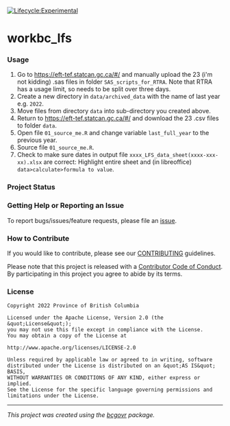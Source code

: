 [![Lifecycle:Experimental](https://img.shields.io/badge/Lifecycle-Experimental-339999)](<Redirect-URL>)


workbc_lfs
============================

### Usage

1.  Go to https://eft-tef.statcan.gc.ca/#/ and manually upload the 23 (i'm not kidding) .sas files in folder `SAS_scripts_for_RTRA`. Note that RTRA has a usage limit, so needs to be split over three days.
2.  Create a new directory in `data/archived_data` with the name of last year e.g. `2022`.
3.  Move files from directory `data` into sub-directory you created above.
4.  Return to https://eft-tef.statcan.gc.ca/#/ and download the 23 .csv files to folder `data`.
5.  Open file `01_source_me.R` and change variable `last_full_year` to the previous year.
6.  Source file `01_source_me.R`.
7.  Check to make sure dates in output file `xxxx_LFS_data_sheet(xxxx-xxx-xx).xlsx` are correct: Highlight entire sheet and (in libreoffice) `data>calculate>formula to value`.

### Project Status

### Getting Help or Reporting an Issue

To report bugs/issues/feature requests, please file an [issue](https://github.com/bcgov/workbc_lfs/issues/).

### How to Contribute

If you would like to contribute, please see our [CONTRIBUTING](CONTRIBUTING.md) guidelines.

Please note that this project is released with a [Contributor Code of Conduct](CODE_OF_CONDUCT.md). By participating in this project you agree to abide by its terms.

### License

```
Copyright 2022 Province of British Columbia

Licensed under the Apache License, Version 2.0 (the &quot;License&quot;);
you may not use this file except in compliance with the License.
You may obtain a copy of the License at

http://www.apache.org/licenses/LICENSE-2.0

Unless required by applicable law or agreed to in writing, software distributed under the License is distributed on an &quot;AS IS&quot; BASIS,
WITHOUT WARRANTIES OR CONDITIONS OF ANY KIND, either express or implied.
See the License for the specific language governing permissions and limitations under the License.
```
---
*This project was created using the [bcgovr](https://github.com/bcgov/bcgovr) package.* 

